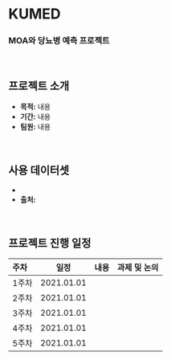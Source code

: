 # KUMED
### MOA와 당뇨병 예측 프로젝트
<br>

## 프로젝트 소개
- **목적:** 내용
- **기간:** 내용
- **팀원:** 내용  <br>
<br>

## 사용 데이터셋
- 
- **출처:**  
<br>

## 프로젝트 진행 일정  

|   주차   |   일정   |   내용   |   과제 및 논의   |
|:----------------------------|:----------------------------:|:--------------------:|:-------------------:|
|  1주차  | 2021.01.01 |  |  |
|  2주차  | 2021.01.01 |  |  |
|  3주차  | 2021.01.01 |  |  |
|  4주차  | 2021.01.01 |  |  |
|  5주차  | 2021.01.01 |  |  | 
<br>
